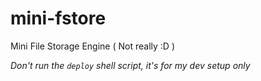 # mini-fstore

Mini File Storage Engine ( Not really :D )

*Don't run the `deploy` shell script, it's for my dev setup only*